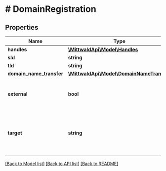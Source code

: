 # # DomainRegistration

## Properties

Name | Type | Description | Notes
------------ | ------------- | ------------- | -------------
**handles** | [**\MittwaldApi\Model\Handles**](Handles.md) |  | [optional]
**sld** | **string** |  |
**tld** | **string** |  |
**domain_name_transfer** | [**\MittwaldApi\Model\DomainNameTransfer**](DomainNameTransfer.md) |  | [optional]
**external** | **bool** | Gesetzt, wenn es sich um einen Virtual Host Eintrag handeln soll | [optional]
**target** | **string** | Bei Virtual Host Einträgen kann direkt das Zielverzeichnis mit angegeben werden | [optional]

[[Back to Model list]](../../README.md#models) [[Back to API list]](../../README.md#endpoints) [[Back to README]](../../README.md)
